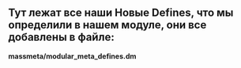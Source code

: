 ## Тут лежат все наши Новые Defines, что мы определили в нашем модуле, они все добавлены в файле:

**massmeta/modular_meta_defines.dm**
